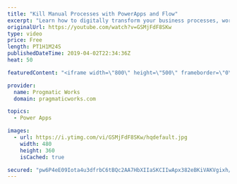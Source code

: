 ```yaml
---
title: "Kill Manual Processes with PowerApps and Flow"
excerpt: "Learn how to digitally transform your business processes, workflows and kill manual paperwork with PowerApps and Flow.  Need beautiful apps and reports built for your organization? Pragmatic Works can help you with our shared development service. http://www.powerplatformpros.com"
originalUrl: https://youtube.com/watch?v=GSMjFdF8SKw
type: video
price: Free
length: PT1H1M24S
publishedDateTime: 2019-04-02T22:34:36Z
heat: 50

featuredContent: "<iframe width=\"800\" height=\"500\" frameborder=\"0\" src=\"https://www.youtube.com/embed/GSMjFdF8SKw\" allow=\"accelerometer; autoplay; encrypted-media; gyroscope; picture-in-picture\" allowfullscreen></iframe>"

provider:
  name: Progmatic Works
  domain: pragmaticworks.com

topics:
  - Power Apps

images:
  - url: https://i.ytimg.com/vi/GSMjFdF8SKw/hqdefault.jpg
    width: 480
    height: 360
    isCached: true

secured: "pw6P4eE09Iota4u3dfrbC6tBQc2AA7HbXIIaSKCIIwApx382eBKiVAKVgixh/7EfgrwtKVmxjVl38qvT4leO4EUPMYGwrOiYKIFrGGTqfUoeqeaZ3WVP0XRkB9A0FTRXxdOI6JHWN80XZqh4NlVOnOiVhIDubvTMSNXQLRvdYeifbCpIEhkcIEyaXrAMk5mRrUC+KTk6M45Tclf4MyBI9PbeN9bQfV1Ae0wx/jmAnM9LVJBurIUBSS9du/QWyXb7o1tmiacYH9l18haXp4qIKOEI/ZRmOESki5c+6R+I7CJepfn4OvpZedi3HIcd6OYnwaUAXwn+lH6TCvJ4c9I3eWM/t1N5ODNzYYoI6FQDUGaf0d63sMlYGOmdVWFAPOs/VnBXzrw6es5l8bsPIz1fDw==;vkYUu7VOgC919bnQosJmjw=="
---
```


